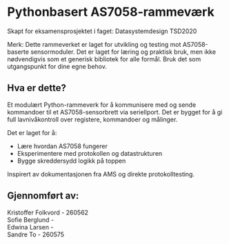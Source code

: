 # Pythonbasert AS7058-rammeværk

Skapt for eksamensprosjektet i faget: Datasystemdesign TSD2020

Merk: Dette rammeverket er laget for utvikling og testing mot AS7058-baserte sensormoduler. Det er laget for læring og praktisk bruk, men ikke nødvendigvis som et generisk bibliotek for alle formål. Bruk det som utgangspunkt for dine egne behov.

## Hva er dette?

Et modulært Python-rammeverk for å kommunisere med og sende kommandoer til et AS7058-sensorbrett via seriellport. Det er bygget for å gi full lavnivåkontroll over registere, kommandoer og målinger.

Det er laget for å:
- Lære hvordan AS7058 fungerer
- Eksperimentere med protokollen og datastrukturen
- Bygge skreddersydd logikk på toppen

Inspirert av dokumentasjonen fra AMS og direkte protokolltesting.

## Gjennomført av:
Kristoffer Folkvord - 260562 <br/>
Sofie Berglund - <br/>
Edwina Larsen - <br/>
Sandre To - 260575
